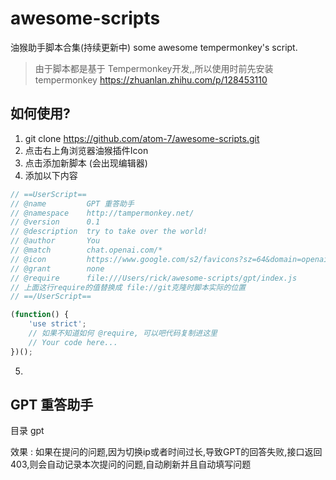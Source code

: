 # awesome-scripts
油猴助手脚本合集(持续更新中) some awesome tempermonkey's script. 

> 由于脚本都是基于 Tempermonkey开发,,所以使用时前先安装 tempermonkey https://zhuanlan.zhihu.com/p/128453110


## 如何使用?
1. git clone https://github.com/atom-7/awesome-scripts.git 
2. 点击右上角浏览器油猴插件Icon 
3. 点击添加新脚本 (会出现编辑器)
4. 添加以下内容
```javascript
// ==UserScript==
// @name         GPT 重答助手
// @namespace    http://tampermonkey.net/
// @version      0.1
// @description  try to take over the world!
// @author       You
// @match        chat.openai.com/*
// @icon         https://www.google.com/s2/favicons?sz=64&domain=openai.com
// @grant        none
// @require      file:///Users/rick/awesome-scripts/gpt/index.js 
// 上面这行require的值替换成 file://git克隆时脚本实际的位置
// ==/UserScript==

(function() {
    'use strict';
    // 如果不知道如何 @require, 可以吧代码复制进这里
    // Your code here...
})();
```
5. 



## GPT 重答助手
目录 gpt

效果 : 如果在提问的问题,因为切换ip或者时间过长,导致GPT的回答失败,接口返回403,则会自动记录本次提问的问题,自动刷新并且自动填写问题

